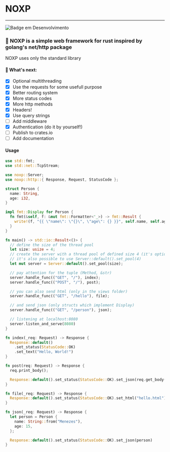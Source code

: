 # NOXP
***
![Badge em Desenvolvimento](http://img.shields.io/static/v1?label=STATUS&message=EM%20DESENVOLVIMENTO&color=GREEN&style=for-the-badge)
### 🦀 NOXP is a simple web framework for rust inspired by golang's net/http package
NOXP uses only the standard library

#### 🚧 What's next:
- [x] Optional multithreading
- [x] Use the requests for some usefull purpose
- [x] Better routing system
- [x] More status codes
- [x] More http methods
- [x] Headers!
- [x] Use query strings
- [ ] Add middleware
- [x] Authentication (do it by yourself!)
- [ ] Publish to crates.io
- [ ] Add documentation

#### Usage
```rust
use std::fmt;
use std::net::TcpStream;

use noxp::Server;
use noxp::http::{ Response, Request, StatusCode };

struct Person {
  name: String,
  age: i32,
}

impl fmt::Display for Person {
  fn fmt(&self, f: &mut fmt::Formatter<'_>) -> fmt::Result {
    write!(f, "{{ \"name\": \"{}\", \"age\": {} }}", self.name, self.age)
  }
}

fn main() -> std::io::Result<()> {
  // define the size of the thread pool
  let size: usize = 4;
  // create the server with a thread pool of defined size 4 (it's optional)
  // it's also possible to use Server::default().set_pool(4)
  let mut server = Server::default().set_pool(size);

  // pay attention for the tuple (Method, &str)
  server.handle_func(("GET", "/"), index);
  server.handle_func(("POST", "/"), post);

  // you can also send html (only in the views folder)
  server.handle_func(("GET", "/hello"), file);

  // and send json (only structs which implement Display)
  server.handle_func(("GET", "/person"), json);

  // listening at localhost:8080
  server.listen_and_serve(8080)
}

fn index(_req: Request) -> Response {
  Response::default()
    .set_status(StatusCode::OK)
    .set_text("Hello, World!")
}

fn post(req: Request) -> Response {
  req.print_body();

  Response::default().set_status(StatusCode::OK).set_json(req.get_body())
}

fn file(_req: Request) -> Response {
  Response::default().set_status(StatusCode::OK).set_html("hello.html")
}

fn json(_req: Request) -> Response {
  let person = Person {
    name: String::from("Menezes"),
    age: 15,
  };

  Response::default().set_status(StatusCode::OK).set_json(person)
}
```

